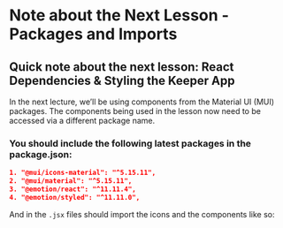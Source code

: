# Note about the Next Lesson - Packages and Imports

## Quick note about the next lesson: React Dependencies & Styling the Keeper App

In the next lecture, we’ll be using components from the Material UI (MUI) packages. The components being used in the lesson now need to be accessed via a different package name.

### **You should include the following latest packages in the package.json:**

```json
1. "@mui/icons-material": "^5.15.11",
2. "@mui/material": "^5.15.11",
3. "@emotion/react": "^11.11.4",
4. "@emotion/styled": "^11.11.0",
```

And in the `.jsx` files should import the icons and the components like so:
